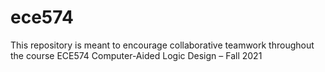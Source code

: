 # ece574
This repository is meant to encourage collaborative teamwork throughout the course ECE574 Computer-Aided Logic Design – Fall 2021
